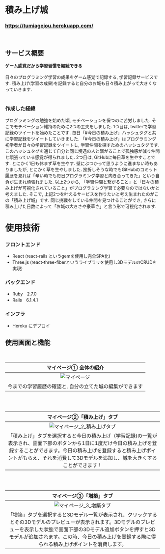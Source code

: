 
# 積み上げ城

### **https://tumiagejou.herokuapp.com/**  
<br />

## サービス概要
**ゲーム感覚だから学習習慣を継続できる**  
<br />
日々のプログラミング学習の成果をゲーム感覚で記録する, 学習記録サービスです. 積み上げ(学習の成果)を記録すると自分のお城も日々積み上がって大きくなっていきます.
<br />
<br />

### 作成した経緯
  プログラミングの勉強を始めた頃, モチベーションを保つのに苦労しました. そこでモチベーション維持のために2つの工夫をしました.
  1つ目は, twitterで学習記録のツイートを始めたことです. 毎日「#今日の積み上げ」ハッシュタグと共に学習記録をツイートしていきました. 「#今日の積み上げ」はプログラミング初学者が日々の学習記録をツイートし, 学習仲間を探すためのハッシュタグです. このハッシュタグを通じて自分と同じ境遇の人と繋がることで孤独感が減り仲間と頑張っている感覚が得られました.
  2つ目は, GitHubに毎日草を生やすことです. とにかく1日も休まず草を生やす. 壁にぶつかって思うように進まない時もありましたが, とにかく草を生やしました. 挫折しそうな時でもGitHubのコミット履歴を見れば「辛い時でも毎日プログラミング学習と向き合ってきた」という自負が生まれ頑張れました.
   以上2つから, 「学習仲間と繋がること」と「日々の積み上げが可視化されていること」がプログラミング学習で必要なのではないかと考えました.
   そこで, 上記2つを叶えるサービスを作りたいと考え生まれたのがこの「積み上げ城」です. 同じ挑戦をしている仲間を見つけることができ, さらに積み上げた日数によって「お城の大きさや豪華さ」と言う形で可視化されます.

# 使用技術

### フロントエンド
- React (react-rails というgemを使用し完全SPA化)
- Three.js (react-three-fiberというライブラリを使用し3DモデルのCRUDを実現)

### バックエンド
- Ruby　2.7.0
- Rails　6.1.4.1

### インフラ
- Heroku にデプロイ


## 使用画面と機能
<br />

|マイページ① 全体の紹介|
| :---: |
|![マイページ](https://user-images.githubusercontent.com/65389934/135866390-9d13ae15-49bd-4eb2-8602-ab35b7baf352.jpeg)
|今までの学習履歴の確認と, 自分の立てた城の編集ができます|
<br />
<br />

|マイページ②「積み上げ」タブ|
| :---: |
|![マイページ_2_積み上げタブ](https://user-images.githubusercontent.com/65389934/135866529-803afebd-1ce7-4f2b-93a7-84cf20bbdc16.jpeg)
|「積み上げ」タブを選択すると今日の積み上げ（学習記録)の一覧が表示され、画面下部のボタンから1日に1度だけ今日の積み上げを登録することができます。今日の積み上げを登録すると積み上げポイントがもらえ、それを消費して3Dモデルを追加し、城を大きくすることができます！|
<br />
<br />

|マイページ③「増築」タブ|
| :---: |
|![マイページ_3_増築タブ](https://user-images.githubusercontent.com/65389934/135866606-3950f81e-b4bc-4f29-9b8a-96181b9965a1.jpeg)
|「増築」タブを選択すると3Dモデル一覧が表示され、クリックするとその3Dモデルのプレビューが表示されます。3Dモデルのプレビューを表示した状態で画面下部の3Dモデル追加ボタンを押すと3Dモデルが追加されます。この時、今日の積み上げを登録する際に得られる積み上げポイントを消費します。|
<br />
<br />

